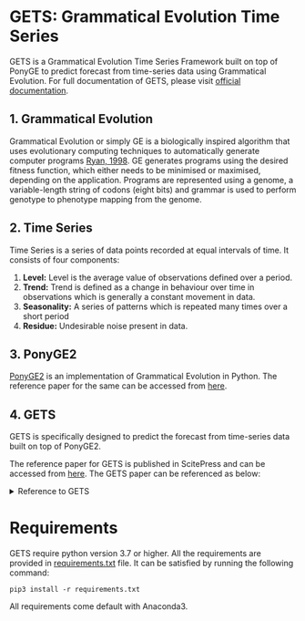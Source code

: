 # GETS: Grammatical Evolution Time Series

GETS is a Grammatical Evolution Time Series Framework built on top of PonyGE to predict forecast from time-series data using Grammatical Evolution.
 For full documentation of GETS, please visit [official documentation](https://github.com/Heisenberg0203/GETS/wiki).

## 1. Grammatical Evolution
Grammatical Evolution or simply GE is a biologically inspired algorithm that uses evolutionary computing techniques to automatically generate computer programs [Ryan, 1998](). GE generates programs using the desired fitness function, which either needs to be minimised or maximised, depending on the application. Programs are represented using a genome, a variable-length string of codons (eight bits) and grammar is used to perform genotype to phenotype mapping from the genome.

## 2. Time Series
Time Series is a series of data points recorded at equal intervals of time. It consists of four components:
1. **Level:** Level is the average value of observations defined over a period.
2. **Trend:** Trend is defined as a change in behaviour over time in observations which is generally a constant movement in data.
3. **Seasonality:** A series of patterns which is repeated many times over a short period
4. **Residue:** Undesirable noise present in data.

## 3. PonyGE2
[PonyGE2](https://github.com/PonyGE/PonyGE2) is an implementation of Grammatical Evolution in Python. The reference paper for the same can be accessed from [here](https://arxiv.org/abs/1703.08535). 

## 4. GETS 
GETS is specifically designed to predict the forecast from time-series data built on top of PonyGE2.

The reference paper for GETS is published in ScitePress and can be accessed from [here](https://www.scitepress.org/PublicationsDetail.aspx?ID=Q2+tV92Vvuc=&t=1). The GETS paper can be referenced as below:

<details>
<summary>Reference to GETS</summary>

> Ryan, C.; Kshirsagar, M.; Chaudhari, P. and Jachak, Rushikesh (2020). GETS: Grammatical Evolution based Optimization of Smoothing Parameters in Univariate Time Series Forecasting. In Proceedings of the 12th International Conference on Agents and Artificial Intelligence - Volume 2: ICAART, ISBN 978-989-758-395-7, ISSN 2184-433X, pages 595-602. DOI: 10.5220/0008963305950602
</details>

# Requirements
GETS require python version 3.7 or higher. All the requirements are provided in [requirements.txt]() file. It can be satisfied by running the following command:

`pip3 install -r requirements.txt `

All requirements come default with Anaconda3.